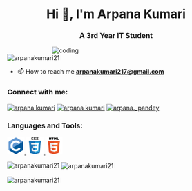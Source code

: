 <h1 align="center">Hi 👋, I'm Arpana Kumari</h1>
<h3 align="center">A 3rd Year IT Student</h3>

<img align="right" alt="coding" width="400" src="https://iconscout.com/lottie/female-web-developer-7362400">

<p align="left"> <img src="https://komarev.com/ghpvc/?username=arpanakumari21&label=Profile%20views&color=0e75b6&style=flat" alt="arpanakumari21" /> </p>

- 📫 How to reach me **arpanakumari217@gmail.com**

<h3 align="left">Connect with me:</h3>
<p align="left">
<a href="https://linkedin.com/in/arpana kumari" target="blank"><img align="center" src="https://raw.githubusercontent.com/rahuldkjain/github-profile-readme-generator/master/src/images/icons/Social/linked-in-alt.svg" alt="arpana kumari" height="30" width="40" /></a>
<a href="https://fb.com/arpana kumari" target="blank"><img align="center" src="https://raw.githubusercontent.com/rahuldkjain/github-profile-readme-generator/master/src/images/icons/Social/facebook.svg" alt="arpana kumari" height="30" width="40" /></a>
<a href="https://instagram.com/arpana._pandey" target="blank"><img align="center" src="https://raw.githubusercontent.com/rahuldkjain/github-profile-readme-generator/master/src/images/icons/Social/instagram.svg" alt="arpana._pandey" height="30" width="40" /></a>
</p>

<h3 align="left">Languages and Tools:</h3>
<p align="left"> <a href="https://www.cprogramming.com/" target="_blank" rel="noreferrer"> <img src="https://raw.githubusercontent.com/devicons/devicon/master/icons/c/c-original.svg" alt="c" width="40" height="40"/> </a> <a href="https://www.w3schools.com/css/" target="_blank" rel="noreferrer"> <img src="https://raw.githubusercontent.com/devicons/devicon/master/icons/css3/css3-original-wordmark.svg" alt="css3" width="40" height="40"/> </a> <a href="https://www.w3.org/html/" target="_blank" rel="noreferrer"> <img src="https://raw.githubusercontent.com/devicons/devicon/master/icons/html5/html5-original-wordmark.svg" alt="html5" width="40" height="40"/> </a> </p>

<p><img align="left" src="https://github-readme-stats.vercel.app/api/top-langs?username=arpanakumari21&show_icons=true&locale=en&layout=compact" alt="arpanakumari21" /></p>

<p>&nbsp;<img align="center" src="https://github-readme-stats.vercel.app/api?username=arpanakumari21&show_icons=true&locale=en" alt="arpanakumari21" /></p>

<p><img align="center" src="https://github-readme-streak-stats.herokuapp.com/?user=arpanakumari21&" alt="arpanakumari21" /></p>

